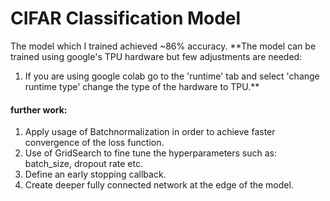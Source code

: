 # CIFAR Classification Model
The model which I trained achieved ~86% accuracy.
**The model can be trained using google's TPU hardware but few adjustments are needed:
1. If you are using google colab go to the 'runtime' tab and select 'change runtime type' change the type of the hardware to TPU.**

#### further work:
1. Apply usage of Batchnormalization in order to achieve faster convergence of the loss function.
2. Use of GridSearch to fine tune the hyperparameters such as: batch_size, dropout rate etc.
3. Define an early stopping callback.
4. Create deeper fully connected network at the edge of the model.

